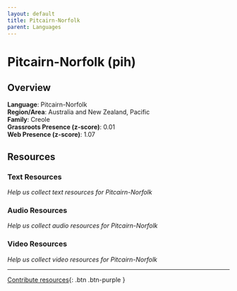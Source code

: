 ```yaml
---
layout: default
title: Pitcairn-Norfolk
parent: Languages
---
```


# Pitcairn-Norfolk (pih)

## Overview

**Language**: Pitcairn-Norfolk  
**Region/Area**: Australia and New Zealand, Pacific  
**Family**: Creole  
**Grassroots Presence (z-score)**: 0.01  
**Web Presence (z-score)**: 1.07  

## Resources

### Text Resources
*Help us collect text resources for Pitcairn-Norfolk*

### Audio Resources
*Help us collect audio resources for Pitcairn-Norfolk*

### Video Resources
*Help us collect video resources for Pitcairn-Norfolk*

---

[Contribute resources](https://forms.office.com/e/1SfLJx3u1r){: .btn .btn-purple }
